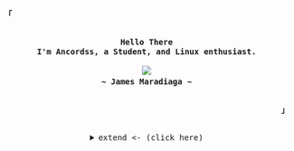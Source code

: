 <!-- Inspiration: https://github.com/owl4ce -->

<!-- Profile -->
<p align="left"><strong><samp>「</samp></strong></p>
    <p align="center">
      <samp><br>
            <b>
            Hello There
        <br>
            I'm Ancordss, a Student, and Linux enthusiast.
            </b>
        <br>
        <br>
          <image src="https://readme-typing-svg.herokuapp.com/?font=Iosevka&size=16&color=9d2b22&center=true&width=410&height=45&lines=Hope+is+not+a+strategy.">
        <br>
            <b>
            ~ James Maradiaga ~
            </b>
        <br>
      </samp><br>
    </p>
<p align="right"><strong><samp>」</samp></strong></p>

<br>

<details align="center">
<summary><samp>extend <- (click here)</samp></summary>

<h2></h2><br>

<p aling="center">
  <samp>
   <a href="https://github.com/Ancordss" target="_blank"><img alt="Github" src="https://img.shields.io/badge/-Github-333?style=flat&logo=Github&logoColor=white"></a>
   <a href="https://www.linkedin.com/in/jamesmaradiaga" target="_blank"><img alt="Linkedin" src="https://img.shields.io/badge/-LinkedIn-blue?style=flat&logo=Linkedin&logoColor=white"></a></a>
   <a href="mailto:maradiaga.l.james@gmail.com" target="_blank"><img alt="Gmail" src="https://img.shields.io/badge/-Gmail-c14438?style=flat&logo=Gmail&logoColor=white"></a></a>
   <a href="https://twitter.com/ancordss" target="_blank"><img alt="Twitter" src="https://img.shields.io/badge/-Twitter-1DA1F2?style=flat&logo=Twitter&logoColor=white"></a></a>
  <!--
  [![Github](https://img.shields.io/badge/-Github-333?style=flat&logo=Github&logoColor=white)](https://github.com/Ancordss)
  [![Linkedin](https://img.shields.io/badge/-LinkedIn-blue?style=flat&logo=Linkedin&logoColor=white)](https://www.linkedin.com/in/james-maradiaga-891549220/)
  [![Gmail](https://img.shields.io/badge/-Gmail-c14438?style=flat&logo=Gmail&logoColor=white)](mailto:maradiaga.l.james@gmail.com)
  [![Twitter](https://img.shields.io/badge/-Twitter-1DA1F2?style=flat&logo=Twitter&logoColor=white)](https://twitter.com/ancordss) add the link -->
  <h2></h2><br>
  </samp>
</p>

<p>
<details>
<summary>About Me</summary>
<br/>
<p aling="center">
Hi there, I'm james Maradiaga an open source lover and a systems engineering student 🚀 from Guatemala. Currently, I'm a full time ✏️ student and 🔎 looking for doing something interesting.
</p>  
 <!-- <img align="right" alt="GIF" src="https://i.pinimg.com/originals/e4/26/70/e426702edf874b181aced1e2fa5c6cde.gif" /> -->
<!-- Create a tabular data for blog posts-->


### > I'm currently learning
- SysAdmin ✔️
- Go ✔️
- lua

### > I'm working on 
- Discord Bot ✔️
- Script DotMK ✔️
- Virtual assistant
- My portfolio website.

### > Goals for 2022
- Complete 30DayOfGo. ✔️
- Build 10+ projects. 
- Contribute to Open Source.

### > Ask me about
- Videogames :shipit:
- Programming 📝
- and anything...
  
### 🗣 Languages and Tools
<code><img height="25" src="https://raw.githubusercontent.com/tandpfun/skill-icons/a50fa57465e82a1147fa512fb3d64cc5902df578/icons/Python-Dark.svg"></code>
<code><img height="25" src="https://raw.githubusercontent.com/tandpfun/skill-icons/a50fa57465e82a1147fa512fb3d64cc5902df578/icons/Nginx.svg"></code>
<code><img height="25" src="https://raw.githubusercontent.com/github/explore/80688e429a7d4ef2fca1e82350fe8e3517d3494d/topics/cpp/cpp.png"></code>
<code><img height="25" src="https://cdn.iconscout.com/icon/free/png-512/c-programming-569564.png"></code>
<code><img height="25" src="https://raw.githubusercontent.com/tandpfun/skill-icons/a50fa57465e82a1147fa512fb3d64cc5902df578/icons/MySQL-Light.svg"></code>
<code><img height="25" src="https://raw.githubusercontent.com/tandpfun/skill-icons/a50fa57465e82a1147fa512fb3d64cc5902df578/icons/Git.svg"></code>
<code><img height="25" src="https://raw.githubusercontent.com/tandpfun/skill-icons/a50fa57465e82a1147fa512fb3d64cc5902df578/icons/Bash-Dark.svg"></code> 
<code><img height="25" src="https://raw.githubusercontent.com/tandpfun/skill-icons/a50fa57465e82a1147fa512fb3d64cc5902df578/icons/Linux-Dark.svg"></code>    
<code><img height="25" src="https://raw.githubusercontent.com/tandpfun/skill-icons/a50fa57465e82a1147fa512fb3d64cc5902df578/icons/HTML.svg"></code>
<code><img align="center" height="25" src="https://raw.githubusercontent.com/vorillaz/devicons/master/!PNG/atom.png"></code><code><img align="center" height="25" src="https://raw.githubusercontent.com/tandpfun/skill-icons/a50fa57465e82a1147fa512fb3d64cc5902df578/icons/Wordpress.svg"></code>
<code><img align="center" height="25" src="https://raw.githubusercontent.com/tandpfun/skill-icons/a50fa57465e82a1147fa512fb3d64cc5902df578/icons/Jenkins-Dark.svg"></code>
<code><img align="center" height="25" src="https://raw.githubusercontent.com/tandpfun/skill-icons/a50fa57465e82a1147fa512fb3d64cc5902df578/icons/Heroku.svg"></code>
<code><img align="center" height="25" src="https://raw.githubusercontent.com/tandpfun/skill-icons/a50fa57465e82a1147fa512fb3d64cc5902df578/icons/Docker.svg"></code>
<code><img align="center" height="25" src="https://raw.githubusercontent.com/tandpfun/skill-icons/a50fa57465e82a1147fa512fb3d64cc5902df578/icons/VIM-Dark.svg"></code>
<code><img height="25" src="https://raw.githubusercontent.com/tandpfun/skill-icons/a50fa57465e82a1147fa512fb3d64cc5902df578/icons/Markdown-Dark.svg"></code>
<h1></h1><br>
</details>
</p>
<!-- Github Stats -->
<p align="center">
    <samp>
<details>
  <summary>My Profile Stats</summary>
  <br/>
          <img alt="GitHub Stats" src="https://github-readme-stats.vercel.app/api?username=Ancordss&show_icons=true&include_all_commits=true&count_private=true&hide=issues&hide_border=true&theme=nord"/>
  <br/>
</details>

<details> 
  <summary>My Most Used Languages</summary>
  <br/>
          <img alt="Top Language" src="https://github-readme-stats.vercel.app/api/top-langs/?username=Ancordss&layout=compact&hide_border=true&theme=nord"/>
  <br/>
    <b>Note:</b> Top languages is only a metric of the languages my public code consists of and doesn't reflect experience or skill level.
  <br/>
</details>
    </samp>
</p>
</details>
